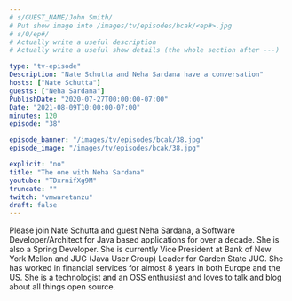 ```yaml
---
# s/GUEST_NAME/John Smith/
# Put show image into /images/tv/episodes/bcak/<ep#>.jpg
# s/0/ep#/
# Actually write a useful description
# Actually write a useful show details (the whole section after ---)

type: "tv-episode"
Description: "Nate Schutta and Neha Sardana have a conversation"
hosts: ["Nate Schutta"]
guests: ["Neha Sardana"]
PublishDate: "2020-07-27T00:00:00-07:00"
Date: "2021-08-09T10:00:00-07:00"
minutes: 120
episode: "38"

episode_banner: "/images/tv/episodes/bcak/38.jpg"
episode_image: "/images/tv/episodes/bcak/38.jpg"

explicit: "no"
title: "The one with Neha Sardana"
youtube: "TDxrnifXg9M"
truncate: ""
twitch: "vmwaretanzu"
draft: false
---
```


Please join Nate Schutta and guest Neha Sardana, a Software Developer/Architect for Java based applications for over a decade. She is also a Spring Developer. She is currently Vice President at Bank of New York Mellon and JUG (Java User Group) Leader for Garden State JUG. She has worked in financial services for almost 8 years in both Europe and the US. She is a technologist and an OSS enthusiast and loves to talk and blog about all things open source.
